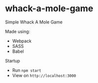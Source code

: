 # whack-a-mole-game
Simple Whack A Mole Game

Made using:
- Webpack
- SASS
- Babel

Startup
- Run `npm start`
- View on `http://localhost:3000`
